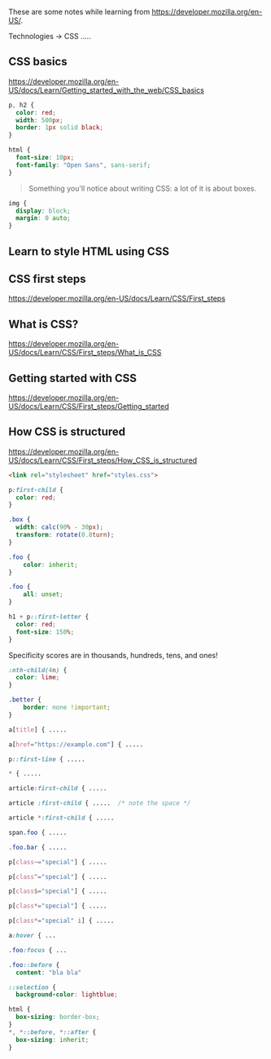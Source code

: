 These are some notes while learning from https://developer.mozilla.org/en-US/.

Technologies -> CSS .....

## CSS basics

https://developer.mozilla.org/en-US/docs/Learn/Getting_started_with_the_web/CSS_basics

```css
p, h2 {
  color: red;
  width: 500px;
  border: 1px solid black;
}
```

```css
html {
  font-size: 10px;
  font-family: "Open Sans", sans-serif;
}
```

> Something you'll notice about writing CSS: a lot of it is about boxes.

```css
img {
  display: block;
  margin: 0 auto;
}
```

## Learn to style HTML using CSS

## CSS first steps

https://developer.mozilla.org/en-US/docs/Learn/CSS/First_steps

## What is CSS?

https://developer.mozilla.org/en-US/docs/Learn/CSS/First_steps/What_is_CSS

## Getting started with CSS

https://developer.mozilla.org/en-US/docs/Learn/CSS/First_steps/Getting_started

## How CSS is structured

https://developer.mozilla.org/en-US/docs/Learn/CSS/First_steps/How_CSS_is_structured

```html
<link rel="stylesheet" href="styles.css">
```

```css
p:first-child {
  color: red;
}
```

```css
.box {
  width: calc(90% - 30px);
  transform: rotate(0.8turn);
}
```

```css
.foo {
    color: inherit;
}
```

```css
.foo {
    all: unset;
}
```

```css
h1 + p::first-letter {
  color: red;
  font-size: 150%;
}
```

Specificity scores are in thousands, hundreds, tens, and ones!

```css
:nth-child(4n) {
  color: lime;
}
```

```css
.better {
    border: none !important;
}
```

```css
a[title] { .....
```

```css
a[href="https://example.com"] { .....
```

```css
p::first-line { .....
```

```css
* { .....
```

```css
article:first-child { .....
```

```css
article :first-child { .....  /* note the space */
```

```css
article *:first-child { .....
```

```css
span.foo { .....
```

```css
.foo.bar { .....
```

```css
p[class~="special"] { .....
```

```css
p[class^="special"] { .....
```

```css
p[class$="special"] { .....
```

```css
p[class*="special"] { .....
```

```css
p[class*="special" i] { .....
```

```css
a:hover { ...
```

```css
.foo:focus { ...
```

```css
.foo::before {
  content: "bla bla"
```

```css
::selection {
  background-color: lightblue;
```

```css
html {
  box-sizing: border-box;
}
*, *::before, *::after {
  box-sizing: inherit;
}
```
